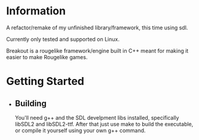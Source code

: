 # Information
A refactor/remake of my unfinished library/framework, this time using sdl.

Currently only tested and supported on Linux.

Breakout is a rougelike framework/engine built in C++ meant for making it easier to make Rougelike games.


# Getting Started
 * ## Building
    You'll need g++ and the SDL develpment libs installed, specifically libSDL2 and libSDL2-ttf. After that just use make to build the executable, or compile it yourself using your own g++ command.